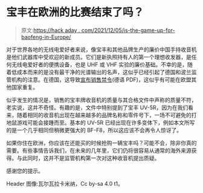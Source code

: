 # 宝丰在欧洲的比赛结束了吗？

> 原文:[https://hack aday . com/2021/12/05/is-the-game-up-for-baofeng-in-Europe/](https://hackaday.com/2021/12/05/is-the-game-up-for-baofeng-in-europe/)

对于世界各地的无线电爱好者来说，像宝丰和其他品牌生产的廉价中国手持收音机是他们武器库中受欢迎的新成员。它们是新执照持有人的第一个理想收发器，是任何无线电爱好者的便携设备，也是 UHF 或 VHF 实验的廉价基础。不幸的是，随着低成本而来的是没有最干净的光谱输出的名声，这似乎已经引起了德国和波兰监管机构的注意。在德国，这导致[宣布销售禁令](https://www.bnetza-amtsblatt.de/download/72)(德语 PDF)，这似乎有可能在欧盟其他国家重复。

似乎发生的情况是，销售的宝丰牌收音机的质量与其合格文件中声称的质量不符，老实说，这并不奇怪。有趣的是，文件中特别提到了宝丰 UV-5R，因为在我们看来，随着相同的收音机出现在越来越多的品牌名称和零件号下，一场不可避免的打地鼠游戏可能会接踵而至。基本的 UV-5R 已经出现在许多变体下，例如本文所写的是一个几乎相同但稍微更强大的 BF-F8，所以这应该不会再令人惊讶了。

如果你住在欧洲，你应该在还能买的时候抢购一辆宝丰吗？可能不会，除非你真的需要。有些事情告诉我们，在未来的几年里，它们仍将很容易从通常的海外来源获得。与此同时，这并不是监管机构第一次对这种收音机提出质疑。

感谢您的提示。

Header 图像:瓦尔瓦拉卡米纳，Cc by-sa 4.0 t1。